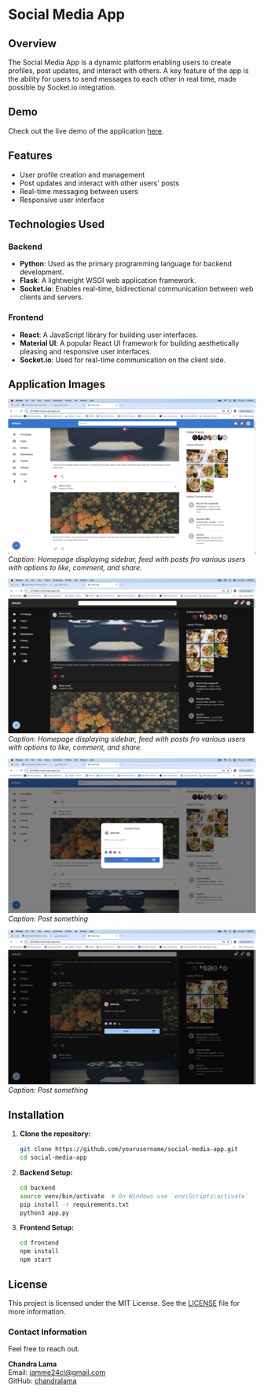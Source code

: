 # Social Media App

## Overview
The Social Media App is a dynamic platform enabling users to create profiles, post updates, and interact with others. A key feature of the app is the ability for users to send messages to each other in real time, made possible by Socket.io integration.

## Demo

Check out the live demo of the application [here](https://smedia-app.pages.dev).

## Features
- User profile creation and management
- Post updates and interact with other users' posts
- Real-time messaging between users
- Responsive user interface

## Technologies Used
### Backend
- **Python**: Used as the primary programming language for backend development.
- **Flask**: A lightweight WSGI web application framework.
- **Socket.io**: Enables real-time, bidirectional communication between web clients and servers.

### Frontend
- **React**: A JavaScript library for building user interfaces.
- **Material UI**: A popular React UI framework for building aesthetically pleasing and responsive user interfaces.
- **Socket.io**: Used for real-time communication on the client side.

## Application Images
![Home page](media/homepage.jpg)
*Caption: Homepage displaying sidebar, feed with posts fro various users with options to like, comment, and share.*

![Homepage dark mode](media/homepage-dark.jpg)
*Caption: Homepage displaying sidebar, feed with posts fro various users with options to like, comment, and share.*

![New post form](media/post-form.jpg)
*Caption: Post something*

![New post form dark mode](media/post-form-dark.jpg)
*Caption: Post something*

## Installation

1. **Clone the repository:**
   ```bash
   git clone https://github.com/yourusername/social-media-app.git
   cd social-media-app
   ```

2. **Backend Setup:**
   ```bash
   cd backend
   source venv/bin/activate  # On Windows use `env\Scripts\activate`
   pip install -r requirements.txt
   python3 app.py
   ```

3. **Frontend Setup:**
   ```bash
   cd frontend
   npm install
   npm start
   ```

## License

This project is licensed under the MIT License. See the [LICENSE](LICENSE) file for more information.

### Contact Information
Feel free to reach out.

**Chandra Lama**  
Email: iamme24cl@gmail.com  
GitHub: [chandralama](https://github.com/chandralama)
